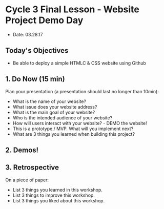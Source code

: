 # Cycle 3 Final Lesson - Website Project Demo Day

* Date: 03.28.17

## Today's Objectives

* Be able to deploy a simple HTMLC & CSS website using Github

## 1. Do Now (15 min)

Plan your presentation (a presentation should last no longer than 10min):

* What is the name of your website?
* What issue does your website address?
* What is the main goal of your website?
* Who is the intended audience of your website?
* How will users interact with your website? - DEMO the website!
* This is a prototype / MVP. What will you implement next?
* What are 3 things you learned when building this project?

## 2. Demos!

## 3. Retrospective

On a piece of paper:
  * List 3 things you learned in this workshop.
  * List 3 things to improve this workshop.
  * List 3 things you liked about this workshop.
